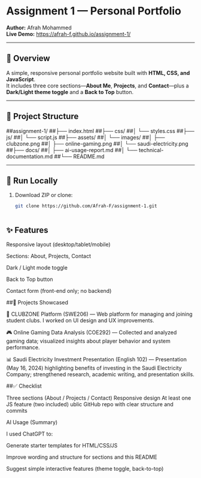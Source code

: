 
# Assignment 1 — Personal Portfolio

**Author:** Afrah Mohammed  
**Live Demo:** https://afrah-f.github.io/assignment-1/

---

## 📖 Overview
A simple, responsive personal portfolio website built with **HTML, CSS, and JavaScript**.  
It includes three core sections—**About Me**, **Projects**, and **Contact**—plus a **Dark/Light theme toggle** and a **Back to Top** button.

---

## 📂 Project Structure
##assignment-1/
##├── index.html
##├── css/
##│ └── styles.css
##├── js/
##│ └── script.js
##├── assets/
##│ └── images/
##│ ├── clubzone.png
##│ ├── online-gaming.png
##│ └── saudi-electricity.png
##├── docs/
##│ ├── ai-usage-report.md
##│ └── technical-documentation.md
##└── README.md

---

## 🚀 Run Locally
1. Download ZIP or clone:
   ```bash
   git clone https://github.com/Afrah-F/assignment-1.git



 ##  ✨ Features

Responsive layout (desktop/tablet/mobile)

Sections: About, Projects, Contact

Dark / Light mode toggle

Back to Top button

Contact form (front-end only; no backend)


##🧩 Projects Showcased

🎯 CLUBZONE Platform (SWE206) — Web platform for managing and joining student clubs. I worked on UI design and UX improvements.

🎮 Online Gaming Data Analysis (COE292) — Collected and analyzed gaming data; visualized insights about player behavior and system performance.

📊 Saudi Electricity Investment Presentation (English 102) — Presentation (May 16, 2024) highlighting benefits of investing in the Saudi Electricity Company; strengthened research, academic writing, and presentation skills.



##✅ Checklist

Three sections (About / Projects / Contact)
Responsive design
At least one JS feature (two included)
ublic GitHub repo with clear structure and commits




AI Usage (Summary)

I used ChatGPT to:

Generate starter templates for HTML/CSS/JS

Improve wording and structure for sections and this README

Suggest simple interactive features (theme toggle, back-to-top)
